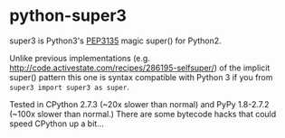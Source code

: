 python-super3
=============

super3 is Python3's [PEP3135](http://www.python.org/dev/peps/pep-3135/) magic super() for Python2.

Unlike previous implementations (e.g. http://code.activestate.com/recipes/286195-selfsuper/)
of the implicit super() pattern this one is syntax compatible with Python 3 if
you from ```super3 import super3 as super```.

Tested in CPython 2.7.3 (~20x slower than normal) and PyPy 1.8-2.7.2 (~100x
slower than normal.) There are some bytecode hacks that could speed CPython up
a bit...


